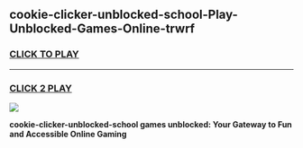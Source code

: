 
## cookie-clicker-unblocked-school-Play-Unblocked-Games-Online-trwrf
<h3>
<a href="https://premium76.site?title=cookie-clicker-unblocked-school&ref=25A">CLICK TO PLAY</a></h3>
<hr>

<h3>
<a href="https://premium76.site?title=cookie-clicker-unblocked-school&ref=25A">CLICK 2 PLAY</a>
  
</h3>

<a href="https://premium76.site?title=cookie-clicker-unblocked-school&ref=25A"><img src="https://clearcache.store/games.png"></a>


**cookie-clicker-unblocked-school games unblocked: Your Gateway to Fun and Accessible Online Gaming**
